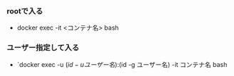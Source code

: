 ### rootで入る

- docker exec -it <コンテナ名> bash

### ユーザー指定して入る

- `docker exec -u $(id -u ユーザー名):$(id -g ユーザー名) -it コンテナ名 bash

